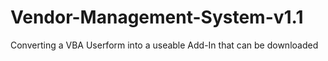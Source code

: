 # Vendor-Management-System-v1.1
 Converting a VBA Userform into a useable Add-In that can be downloaded
